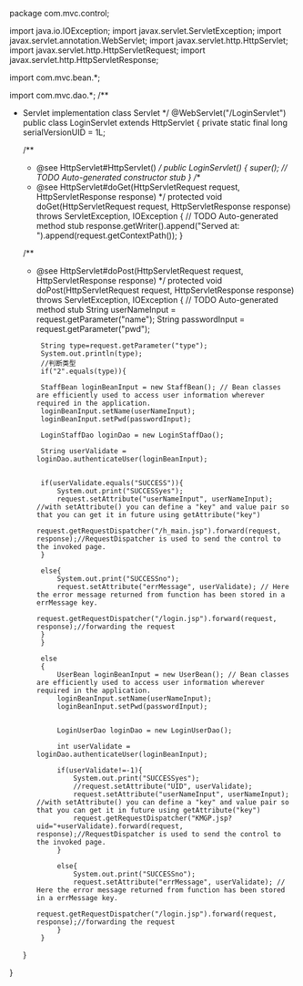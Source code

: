 
package com.mvc.control;
 
import java.io.IOException;
import javax.servlet.ServletException;
import javax.servlet.annotation.WebServlet;
import javax.servlet.http.HttpServlet;
import javax.servlet.http.HttpServletRequest;
import javax.servlet.http.HttpServletResponse;
 
import com.mvc.bean.*;
 
import com.mvc.dao.*;
/**
 * Servlet implementation class Servlet
 */
@WebServlet("/LoginServlet")
public class LoginServlet extends HttpServlet {
	private static final long serialVersionUID = 1L;
       
    /**
     * @see HttpServlet#HttpServlet()
     */
    public LoginServlet() {
        super();
        // TODO Auto-generated constructor stub
    }
	/**
	 * @see HttpServlet#doGet(HttpServletRequest request, HttpServletResponse response)
	 */
	protected void doGet(HttpServletRequest request, HttpServletResponse response) throws ServletException, IOException {
		// TODO Auto-generated method stub
		response.getWriter().append("Served at: ").append(request.getContextPath());
	}
 
	/**
	 * @see HttpServlet#doPost(HttpServletRequest request, HttpServletResponse response)
	 */
	protected void doPost(HttpServletRequest request, HttpServletResponse response) throws ServletException, IOException {
		// TODO Auto-generated method stub
		 	String userNameInput = request.getParameter("name");
	        String passwordInput = request.getParameter("pwd");
	        	
	        String type=request.getParameter("type");
	        System.out.println(type);
	        //判断类型
	        if("2".equals(type)){
	        
	        StaffBean loginBeanInput = new StaffBean(); // Bean classes are efficiently used to access user information wherever required in the application.
	        loginBeanInput.setName(userNameInput);
	        loginBeanInput.setPwd(passwordInput);
 
	        LoginStaffDao loginDao = new LoginStaffDao();
	        
	        String userValidate = loginDao.authenticateUser(loginBeanInput);

	       
	        if(userValidate.equals("SUCCESS")){
	            System.out.print("SUCCESSyes");
	            request.setAttribute("userNameInput", userNameInput); //with setAttribute() you can define a "key" and value pair so that you can get it in future using getAttribute("key")
	            request.getRequestDispatcher("/h_main.jsp").forward(request, response);//RequestDispatcher is used to send the control to the invoked page.
	        }
 
	        else{
	            System.out.print("SUCCESSno");
	            request.setAttribute("errMessage", userValidate); // Here the error message returned from function has been stored in a errMessage key.
	            request.getRequestDispatcher("/login.jsp").forward(request, response);//forwarding the request
	        }
	        }
	        
	        else
	        {
		        UserBean loginBeanInput = new UserBean(); // Bean classes are efficiently used to access user information wherever required in the application.
		        loginBeanInput.setName(userNameInput);
		        loginBeanInput.setPwd(passwordInput);
		        
		        
		        LoginUserDao loginDao = new LoginUserDao();
		        
		        int userValidate =  loginDao.authenticateUser(loginBeanInput);
		        
		        if(userValidate!=-1){
		            System.out.print("SUCCESSyes");
		            //request.setAttribute("UID", userValidate);
		            request.setAttribute("userNameInput", userNameInput); //with setAttribute() you can define a "key" and value pair so that you can get it in future using getAttribute("key")
		            request.getRequestDispatcher("KMGP.jsp?uid="+userValidate).forward(request, response);//RequestDispatcher is used to send the control to the invoked page.
		        }
 
		        else{
		            System.out.print("SUCCESSno");
		            request.setAttribute("errMessage", userValidate); // Here the error message returned from function has been stored in a errMessage key.
		            request.getRequestDispatcher("/login.jsp").forward(request, response);//forwarding the request
		        }
	        }
	}
 
}
